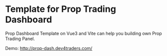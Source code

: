 # Template for Prop Trading Dashboard

Prop Dashboard Template on Vue3 and Vite can help you building own Prop Trading Panel.

Demo: http://prop-dash.dev4traders.com/

